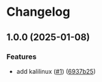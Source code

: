 # Changelog

## 1.0.0 (2025-01-08)


### Features

* add kalilinux ([#1](https://github.com/shiron-dev/ci-test/issues/1)) ([6937b25](https://github.com/shiron-dev/ci-test/commit/6937b25f366177a99114d1360c5021496ca6b744))
